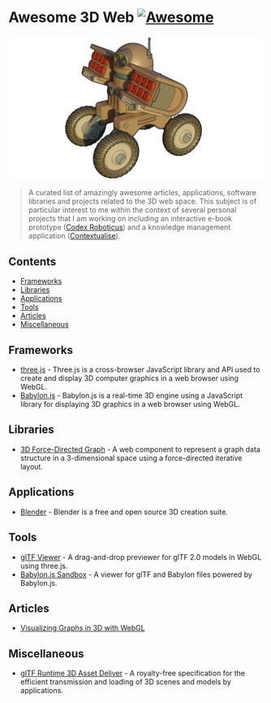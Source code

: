 # Awesome 3D Web [![Awesome](https://awesome.re/badge.svg)](https://awesome.re)

![Isometric classroom](resources/brave-robot3.png)

> A curated list of amazingly awesome articles, applications, software libraries and projects related to the 3D web space. This subject is of particular interest to me within the context of several personal projects that I am working on including an interactive e-book prototype ([Codex Roboticus](https://brettkromkamp.com/posts/codex-roboticus/)) and a knowledge management application ([Contextualise](https://github.com/brettkromkamp/contextualise)).

## Contents

- [Frameworks](#frameworks)
- [Libraries](#libraries)
- [Applications](#applications)
- [Tools](#tools)
- [Articles](#articles)
- [Miscellaneous](#miscellaneous)

## Frameworks

- [three.js](https://threejs.org/) - Three.js is a cross-browser JavaScript library and API used to create and display 3D computer graphics in a web browser using WebGL.
- [Babylon.js](https://www.babylonjs.com/) - Babylon.js is a real-time 3D engine using a JavaScript library for displaying 3D graphics in a web browser using WebGL.

## Libraries

- [3D Force-Directed Graph](https://github.com/vasturiano/3d-force-graph) - A web component to represent a graph data structure in a 3-dimensional space using a force-directed iterative layout.

## Applications

- [Blender](https://www.blender.org/) - Blender is a free and open source 3D creation suite.

## Tools

- [glTF Viewer](https://gltf-viewer.donmccurdy.com/) - A drag-and-drop previewer for glTF 2.0 models in WebGL using three.js.
- [Babylon.js Sandbox](https://sandbox.babylonjs.com/) - A viewer for glTF and Babylon files powered by Babylon.js.

## Articles

- [Visualizing Graphs in 3D with WebGL](https://medium.com/neo4j/visualizing-graphs-in-3d-with-webgl-9adaaff6fe43)

## Miscellaneous

- [glTF Runtime 3D Asset Deliver](https://www.khronos.org/gltf/) - A royalty-free specification for the efficient transmission and loading of 3D scenes and models by applications.
